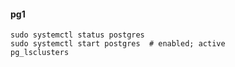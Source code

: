 #### pg1
```
sudo systemctl status postgres
sudo systemctl start postgres  # enabled; active
pg_lsclusters
```
